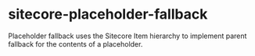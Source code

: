 # sitecore-placeholder-fallback
Placeholder fallback uses the Sitecore Item hierarchy to implement parent fallback for the contents of a placeholder.
